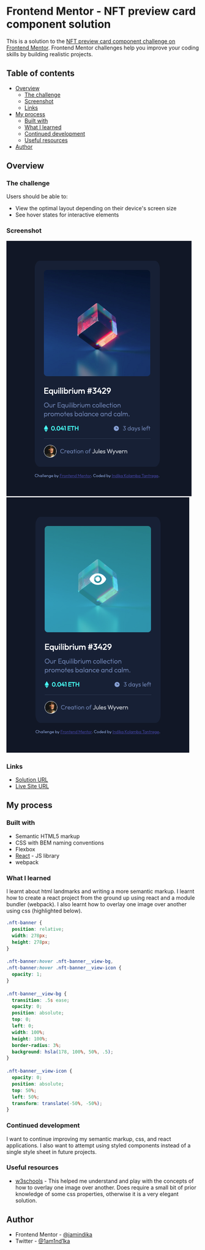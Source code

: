 # Frontend Mentor - NFT preview card component solution

This is a solution to the [NFT preview card component challenge on Frontend Mentor](https://www.frontendmentor.io/challenges/nft-preview-card-component-SbdUL_w0U). Frontend Mentor challenges help you improve your coding skills by building realistic projects. 

## Table of contents

- [Overview](#overview)
  - [The challenge](#the-challenge)
  - [Screenshot](#screenshot)
  - [Links](#links)
- [My process](#my-process)
  - [Built with](#built-with)
  - [What I learned](#what-i-learned)
  - [Continued development](#continued-development)
  - [Useful resources](#useful-resources)
- [Author](#author)

## Overview

### The challenge

Users should be able to:

- View the optimal layout depending on their device's screen size
- See hover states for interactive elements

### Screenshot

![](./src/assets/images/nft-preview-component.png)
![](./src/assets/images/nft-preview-component-active.png)

### Links

- [Solution URL](https://github.com/iamindika/nft-preview-card-component-main/tree/main/src)
- [Live Site URL](https://hardcore-lamarr-b9515d.netlify.app/)

## My process

### Built with

- Semantic HTML5 markup
- CSS with BEM naming conventions
- Flexbox
- [React](https://reactjs.org/) - JS library
- webpack

### What I learned

I learnt about html landmarks and writing a more semantic markup.  I learnt how to create a react project from the ground up using react and a module bundler (webpack). I also learnt how to overlay one image over another using css (highlighted below). 

```css
.nft-banner {
  position: relative;
  width: 278px;
  height: 278px;
}

.nft-banner:hover .nft-banner__view-bg,
.nft-banner:hover .nft-banner__view-icon {
  opacity: 1;
}

.nft-banner__view-bg {
  transition: .5s ease;
  opacity: 0;
  position: absolute;
  top: 0;
  left: 0;
  width: 100%;
  height: 100%;
  border-radius: 3%;
  background: hsla(178, 100%, 50%, .5);
}

.nft-banner__view-icon {
  opacity: 0;
  position: absolute;
  top: 50%;
  left: 50%;
  transform: translate(-50%, -50%);
}
```

### Continued development

I want to continue improving my semantic markup, css, and react applications. I also want to attempt using styled components instead of a single style sheet in future projects. 

### Useful resources

- [w3schools](https://www.w3schools.com/howto/howto_css_image_overlay.asp) - This helped me understand and play with the concepts of how to overlay one image over another.  Does require a small bit of prior knowledge of some css properties, otherwise it is a very elegant solution. 

## Author

- Frontend Mentor - [@iamindika](https://www.frontendmentor.io/profile/iamindika)
- Twitter - [@1am1nd1ka](https://twitter.com/1am1nd1ka)